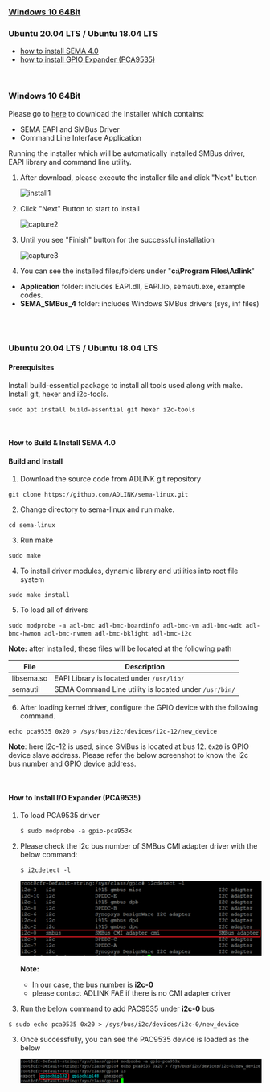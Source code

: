 ### [Windows 10 64Bit](source/HowToInstallSEMA.md#windows-10-64bit)
### Ubuntu 20.04 LTS / Ubuntu 18.04 LTS
  * [how to install SEMA 4.0](source/HowToInstallSEMA.md#how-to-build-amp-install-sema-40)
  * [how to install GPIO Expander (PCA9535)](source/HowToInstallSEMA.md#how-to-install-io-expander-pca9535)



<br> 

### Windows 10 64Bit

Please go to [here](https://hq0epm0west0us0storage.blob.core.windows.net/public/SEMA%204.0.0_20200215.rar)  to download the Installer which contains:

* SEMA EAPI and SMBus Driver
* Command Line Interface Application

Running the installer which will be automatically installed SMBus driver, EAPI library and command line utility.

1. After download, please execute the installer file and click "Next" button

    ![install1](HowToInstallSEMA.assets/install1-1582257539251.png)


2. Click "Next" Button to start to install 

    ![capture2](HowToInstallSEMA.assets/capture2.png)

3. Until you see "Finish" button for the successful installation

    ![capture3](HowToInstallSEMA.assets/capture3-1582261215293.png)

4. You can see the installed files/folders under "**c:\Program Files\Adlink**"

  * **Application** folder: includes EAPI.dll, EAPI.lib, semauti.exe, example codes.
  * **SEMA_SMBus_4** folder: includes Windows SMBus drivers (sys, inf files)

<br />

<br>

### Ubuntu 20.04 LTS / Ubuntu 18.04 LTS

#### Prerequisites

Install build-essential package to install all tools used along with make. Install git, hexer and i2c-tools.

```
sudo apt install build-essential git hexer i2c-tools
```

<br>

#### How to Build & Install SEMA 4.0

#### Build and Install

1. Download the source code from ADLINK git repository

```
git clone https://github.com/ADLINK/sema-linux.git
```

2. Change directory to sema-linux and run make.

```
cd sema-linux
```

3. Run make

```
sudo make
```

4. To install driver modules, dynamic library and utilities into root file system

```
sudo make install
```


5. To load all of drivers

```
sudo modprobe -a adl-bmc adl-bmc-boardinfo adl-bmc-vm adl-bmc-wdt adl-bmc-hwmon adl-bmc-nvmem adl-bmc-bklight adl-bmc-i2c 
```

   **Note:** after installed, these files will be located at the following path

| File       | Description                                            |
| ---------- | ------------------------------------------------------ |
| libsema.so | EAPI Library is located under `/usr/lib/`              |
| semautil   | SEMA Command Line utility is located under `/usr/bin/` |


6. After loading kernel driver, configure the GPIO device with the following command.

```
echo pca9535 0x20 > /sys/bus/i2c/devices/i2c-12/new_device
```

**Note**: here i2c-12 is used, since SMBus is located at bus 12. `0x20` is GPIO device slave address. Please refer the below screenshot to know the i2c bus number and GPIO device address.



<br>

#### How to Install I/O Expander (PCA9535)

1. To load PCA9535 driver

   ```
   $ sudo modprobe -a gpio-pca953x
   ```

2. Please check the i2c bus number of SMBus CMI adapter driver with the below command:

   ```
   $ i2cdetect -l
   ```

   ![image-20210323103456374](HowToInstallSEMA.assets/image-20210323103456374.png)

   **Note:** 

   * In our case, the bus number is **i2c-0** 
   * please contact ADLINK FAE if there is no CMI adapter driver

   

2. Run the below command to add PAC9535 under **i2c-0** bus

```
$ sudo echo pca9535 0x20 > /sys/bus/i2c/devices/i2c-0/new_device
```

3. Once successfully,  you can see the PAC9535 device is loaded as the below

   ![image-20210323104505689](HowToInstallSEMA.assets/image-20210323104505689.png)

